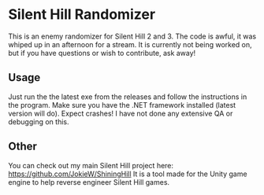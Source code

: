 # Silent Hill Randomizer #
This is an enemy randomizer for Silent Hill 2 and 3.
The code is awful, it was whiped up in an afternoon for a stream.
It is currently not being worked on, but if you have questions or wish to contribute, ask away!

## Usage ##
Just run the the latest exe from the releases and follow the instructions in the program. Make sure you have the .NET framework installed (latest version will do).
Expect crashes! I have not done any extensive QA or debugging on this.

## Other ##
You can check out my main Silent Hill project here: https://github.com/JokieW/ShiningHill
It is a tool made for the Unity game engine to help reverse engineer Silent Hill games.
